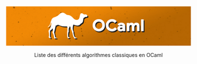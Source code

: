 <p align="center">
  <a href="https://raw.githubusercontent.com/QuentinPTT/OCaml-Algorithmes/main/img/OCaml.jpg">
    <img src="https://raw.githubusercontent.com/QuentinPTT/OCaml-Algorithmes/main/img/OCaml.jpg" alt="Logo">
  </a>
  <p align="center">
    Liste des différents algorithmes classiques en OCaml
  </p>
</p>
